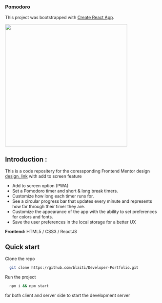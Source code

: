 ### Pomodoro
This project was bootstrapped with [Create React App](https://github.com/facebook/create-react-app).

<img src="https://user-images.githubusercontent.com/60320144/202141981-3c49ed55-f6cc-43d1-84c9-f968611c456d.PNG" width="400" />

## Introduction :
This is a code repositery for the coressponding Frontend Mentor design [design_link](https://www.frontendmentor.io/challenges/pomodoro-app-KBFnycJ6G) with add to screen feature

- Add to screen option (PWA)
- Set a Pomodoro timer and short & long break timers.
- Customize how long each timer runs for.
- See a circular progress bar that updates every minute and represents how far through their timer they are.
- Customize the appearance of the app with the ability to set preferences for colors and fonts.
- Save the user preferences in the local storage for a better UX


**Frontend:** HTML5 / CSS3 / ReactJS 

## Quick start

Clone the repo

```bash
  git clone https://github.com/blaiti/Developer-Portfolio.git
```

Run the project

```bash
  npm i && npm start
```

for both client and server side to start the development server 


